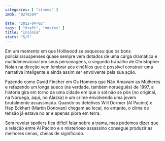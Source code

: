 ```yaml
---
categories: [ "cinema" ]
imdb: "0278504"

date: "2012-04-02"
tags: [ "draft", "movies" ]
title: "Insônia"
stars: "5/5"
---
```

Em um momento em que Holliwood se esqueceu que os bons policiais/suspenses quase sempre vem dotados de uma carga dramática e multidimencional em seus personagens, o segundo trabalho de Christopher Nolan na direção vem lembrar aos cinéfilos que é possível construir uma narrativa inteligente e ainda assim ser envolvente pela sua ação.

Fazendo como David Fincher em Os Homens que Não Amavam as Mulheres e refazendo um longa sueco (na verdade, também norueguês) de 1997, a história gira em torno de uma cidade em que o sol não se põe (no original, na Noruega, aqui, no Alaska) e um crime envolvendo uma jovem brutalmente assassinada. Quando os detetives Will Dormer (Al Pacino) e Hap Eckhart (Martin Donovan) chegam ao local, no entanto, o clima de tensão já estava no ar e apenas piora em terra.

Sem revelar spoilers fica difícil falar sobre a trama, mas podemos dizer que a relação entre Al Pacino e o misterioso assassino consegue produzir as melhores cenas, cheias de significado.
